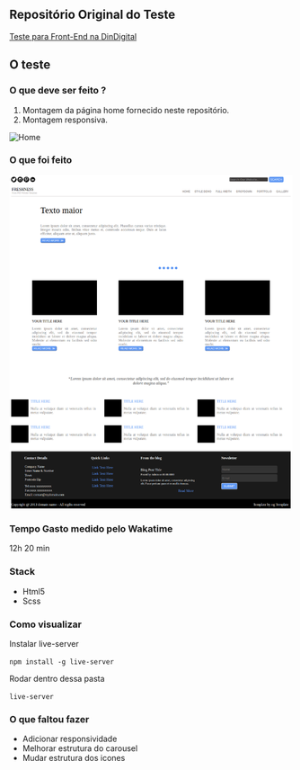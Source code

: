 ## Repositório Original do Teste

[Teste para Front-End na DinDigital](https://github.com/dindigital/test-front-2017)

## O teste

### O que deve ser feito ?

1. Montagem da página home fornecido neste repositório.
2. Montagem responsiva.

![Home](https://github.com/dindigital/test-front-2017/blob/master/layout/freshness.png)

### O que foi feito

![](https://github.com/wps13/testes-frontEnd/blob/master/dindigital/public/Images/home.png)

### Tempo Gasto medido pelo Wakatime

12h 20 min

### Stack

- Html5
- Scss

### Como visualizar

Instalar live-server

`npm install -g live-server`

Rodar dentro dessa pasta

`live-server`

### O que faltou fazer

- Adicionar responsividade
- Melhorar estrutura do carousel
- Mudar estrutura dos icones
